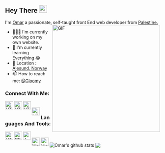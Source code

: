 ## Hey There <img src="https://media.giphy.com/media/hvRJCLFzcasrR4ia7z/giphy.gif" width="25px">
I'm [Omar]() a passionate, self-taught front End web developer from [Palestine.](https://goo.gl/maps/gV2fT1teCQorM6gx9)
<img align="right" alt="GIF" src="https://imagehost7.online-image-editor.com/oie_upload/images/24144627Zb7N7XQQTd/2416461480uhz9JX.gif" width="350" height="350" />


- 👨🏽‍💻 I'm currently working on my own website.
- 🌱 I'm currently learning Everything 😂
- 📌 Location : [Ålesund, Norway](https://goo.gl/maps/jja9rokThXgucP167)
- 📫 How to reach me: [@Gloomy]()


### Connect With Me:
<a href="https://www.facebook.com/people/Omar-Awad/100055771436254" target="_blank"> <img align="left" alt="HTML5" width="26px" src="https://cdn4.iconfinder.com/data/icons/social-media-free-13/32/Facebook_social_media_logo-256.png"/> </a>
ㅤ
<a href="https://www.linkedin.com/in/omar-awad-382717210/" target="_blank"> <img align="left" alt="HTML5" width="26px" src="https://cdn.jsdelivr.net/npm/simple-icons@3.0.1/icons/linkedin.svg"/> </a>
ㅤ
<a href="https://www.instagram.com/gloomygly/" target="_blank"> <img align="left" alt="HTML5" width="26px" src="https://cdn.jsdelivr.net/npm/simple-icons@3.0.1/icons/instagram.svg" alt="rahul_dk_jain"/> </a>
ㅤ
<a href="https://twitter.com/GloomyGly" target="_blank"> <img align="left" alt="HTML5" width="26px" src="https://cdn.jsdelivr.net/npm/simple-icons@3.0.1/icons/twitter.svg"/> </a>



### Languages And Tools:
<a href="https://www.w3schools.com/html/default.asp" target="_blank"> <img align="left" alt="HTML5" width="26px" src="https://cdn4.iconfinder.com/data/icons/social-media-logos-6/512/96-html5-512.png"/> </a>
ㅤ
<a href="https://www.w3schools.com/css/default.asp" target="_blank"> <img align="left" alt="CSS3" width="26px" src="https://cdn4.iconfinder.com/data/icons/social-media-logos-6/512/121-css3-512.png"/> </a>
ㅤ
<a href="https://www.w3schools.com/js/default.asp" target="_blank"> <img align="left" alt="JavaScript" width="26px" src="https://cdn.iconscout.com/icon/free/png-512/javascript-2752148-2284965.png"/> </a>
ㅤ
<a href="https://www.w3schools.com/python/default.asp" target="_blank"> <img align="left" alt="Visual Studio Code" width="26px" src="https://cdn4.iconfinder.com/data/icons/logos-and-brands/512/267_Python_logo-256.png"/> </a>
ㅤ
<a href="https://code.visualstudio.com/download" target="_blank"> <img align="left" alt="Visual Studio Code" width="26px" src="https://upload.wikimedia.org/wikipedia/commons/thumb/9/9a/Visual_Studio_Code_1.35_icon.svg/1024px-Visual_Studio_Code_1.35_icon.svg.png"/> </a>


<img align="center" src="https://github-readme-stats-gloomyg.vercel.app/api?username=gloomyg&show_icons=true&include_all_commits=true&theme=material-palenight" alt="Omar's github stats" /> <img align="center" src="https://github-readme-stats-gloomyg.vercel.app/api/top-langs/?username=gloomyg&layout=compact&theme=material-palenight" />

